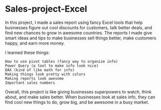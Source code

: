 # Sales-project-Excel

In this project, I made a sales report using fancy Excel tools that help businesses figure out cool discounts for customers, talk better deals, and find new chances to grow in awesome countries. The reports I made give smart ideas and tips to make businesses sell things better, make customers happy, and earn more money.

I learned these things:

    How to use pivot tables (fancy way to organize info)
    Power Query (a tool to make info look nice)
    DAX (kind of like math for info)
    Making things look pretty with colors
    Making reports look awesome
    Important sales numbers

Overall, this project is like giving businesses superpowers to watch, think about, and make sales better. When businesses look at sales info, they can find cool new things to do, grow big, and be awesome in a busy market.
